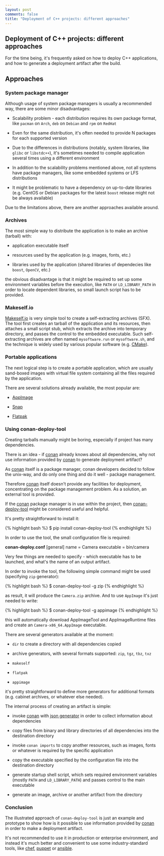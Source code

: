 ```yaml
---
layout: post
comments: false
title: "Deployment of C++ projects: different approaches"
---
```


## Deployment of C++ projects: different approaches

For the time being, it's frequently asked on how to deploy C++ applications, and how to generate a deployment artifact after the build.

## Approaches

### System package manager

Although usage of system package managers is usually a recommended way, there are some minor disadvantages:

- Scalability problem - each distribution requires its own package format, like ``pacman`` on ``Arch``, ``deb`` on ``Debian`` and ``rpm`` on ``RedHat``

- Even for the same distribution, it's often needed to provide N packages for each supported version

- Due to the differences in distributions (notably, system libraries, like ``glibc`` or ``libstdc++``), it's sometimes needed to compile application several times using a different environment

- In addition to the scalability problems mentioned above, not all systems have package managers, like some embedded systems or LFS distributions

- It might be problematic to have a dependency on up-to-date libraries (e.g. CentOS or Debian packages for the latest ``boost`` release might not be always available)

Due to the limitations above, there are another approaches available around.

### Archives

The most simple way to distribute the application is to make an archive (tarball) with:

- application executable itself

- resources used by the application (e.g. images, fonts, etc.)

- libraries used by the application (shared libraries of dependecies like ``boost``, ``OpenCV``, etc.)

the obvious disadvantage is that it might be required to set up some environment variables before the execution, like ``PATH`` or ``LD_LIBRARY_PATH`` in order to locate dependent libraries, so small launch script has to be provided.

### Makeself.io

[Makeself.io](https://makeself.io) is very simple tool to create a self-extracting archives (SFX).
The tool first creates an tarball of the application and its resources, then attaches a small script stub,
which extracts the archive into temporary directory, and passes the control to the embedded executable.
Such self-extracting archives are often named ``mysoftware.run`` or ``mysoftware.sh``, and the technique
is widely used by various popular software (e.g. [CMake](https://cmake.org/download/)).

### Portable applications

The next logical step is to create a portable application, which are usually sand-boxed images with virtual file system containing all the files required by the application.

There are several solutions already available, the most popular are:

- [AppImage](https://appimage.org/)

- [Snap](https://snapcraft.io/)

- [Flatpak](https://flatpak.org/)

### Using conan-deploy-tool

Creating tarballs manually might be boring, especially if project has many dependencies.

There is an idea - if [conan](https://conan.io) already knows about all dependencies, why not use information provided by [conan](https://conan.io) to generate deployment artifact?

As [conan](https://conan.io) itself is a package manager, conan developers decided to follow the unix-way, and do only one thing and do it well - package management.

Therefore [conan](https://conan.io) itself doesn't provide any facilities for deployment, concentrating on the package management problem. As a solution, an external tool is provided.

If the [conan](https://conan.io) package manager is in use within the project, then [conan-deploy-tool](https://pypi.org/project/conan-deploy-tool/) might be considered useful and helpful.

It's pretty straightforward to install it:

{% highlight bash %}
$ pip install conan-deploy-tool
{% endhighlight %}

In order to use the tool, the small configuration file is required:

**conan-deploy.conf**
[general]
name = Camera
executable = bin/camera

Very few things are needed to specify - which executable has to be launched, and what's the name of an output artifact.

In order to invoke the tool, the following simple command might be used (specifying ``zip`` generator):

{% highlight bash %}
$ conan-deploy-tool -g zip
{% endhighlight %}

as result, it will produce the ``Camera.zip`` archive. And to use ``AppImage`` it's just needed to write:

{% highlight bash %}
$ conan-deploy-tool -g appimage
{% endhighlight %}

this will automatically download AppImageTool and AppImageRuntime files and create an ``Camera-x86_64.AppImage`` executable.

There are several generators available at the moment:

- ``dir`` to create a directory with all dependencies copied

- archive generators, with several formats supported: ``zip``, ``tgz``, ``tbz``, ``txz``

- ``makeself``

- ``flatpak``

- ``appimage``

it's pretty straightforward to define more generators for additional formats (e.g. cabinet archives, or whatever else needed).

The internal process of creating an artifact is simple:

- invoke [conan](https://conan.io) with [json generator](https://docs.conan.io/en/latest/reference/generators/json.html) in order to collect information about dependencies

- copy files from binary and library directories of all dependencies into the destination directory

- invoke ``conan imports`` to copy another resources, such as images, fonts or whatever is required by the specific application

- copy the executable specified by the configuration file into the destination directory

- generate startup shell script, which sets required environment variables (mostly ``PATH`` and ``LD_LIBRARY_PATH``) and passes control to the main executable

- generate an image, archive or another artifact from the directory

### Conclusion

The illustrated approach of ``conan-deploy-tool`` is just an example and prototype to show how is it possible to use information provided by [conan](https://conan.io) in order to make a deployment artifact.

It's not recommended to use it in production or enterprise environment, and instead it's much better and convenient to use some industry-standard tools, like [chef](https://www.chef.io/), [puppet](https://puppet.com/) or [ansible](https://www.ansible.com/).
